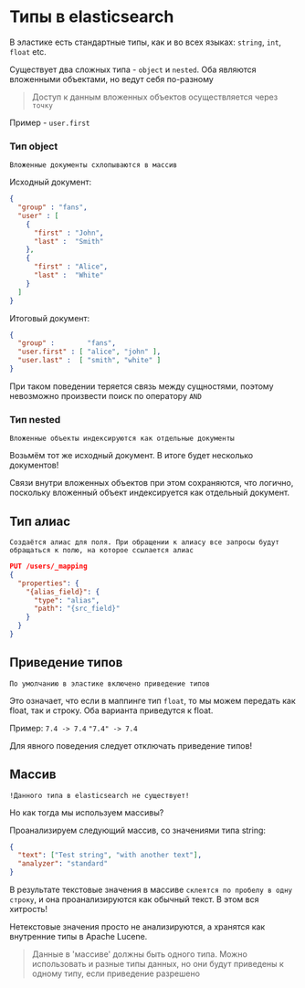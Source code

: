 # Типы в elasticsearch

В эластике есть стандартные типы, как и во всех языках: `string`, `int`, `float` etc.


Существует два сложных типа - `object` и `nested`.
Оба являются вложенными объектами, но ведут себя по-разному

>Доступ к данным вложенных объектов осуществляется через `точку`

Пример - `user.first`

### Тип object
    Вложенные документы схлопываются в массив

Исходный документ:
```json
{
  "group" : "fans",
  "user" : [ 
    {
      "first" : "John",
      "last" :  "Smith"
    },
    {
      "first" : "Alice",
      "last" :  "White"
    }
  ]
}
```

Итоговый документ:
```json
{
  "group" :        "fans",
  "user.first" : [ "alice", "john" ],
  "user.last" :  [ "smith", "white" ]
}
```

При таком поведении теряется связь между сущностями, поэтому невозможно произвести поиск по оператору `AND`

### Тип nested

    Вложенные объекты индексируются как отдельные документы

Возьмём тот же исходный документ. В итоге будет несколько документов!

Связи внутри вложенных объектов при этом сохраняются, что логично,
поскольку вложенный объект индексируется как отдельный документ.

## Тип алиас

    Создаётся алиас для поля. При обращении к алиасу все запросы будут обращаться к полю, на которое ссылается алиас

```json
PUT /users/_mapping
{
  "properties": {
    "{alias_field}": {
      "type": "alias",
      "path": "{src_field}"
    }
  }
}
```

## Приведение типов

    По умолчанию в эластике включено приведение типов

Это означает, что если в маппинге тип `float`, то мы можем передать как float, так и строку.
Оба варианта приведутся к float.

Пример:
`7.4 -> 7.4`
`"7.4" -> 7.4`

Для явного поведения следует отключать приведение типов!

## Массив

    !Данного типа в elasticsearch не существует!

Но как тогда мы используем массивы?

Проанализируем следующий массив, со значениями типа string:
```json
{
  "text": ["Test string", "with another text"],
  "analyzer": "standard"
}
```

В результате текстовые значения в массиве `склеятся по пробелу в одну строку`,
и она проанализируются как обычный текст. В этом вся хитрость!

Нетекстовые значения просто не анализируются, а хранятся как внутренние типы в Apache Lucene.

>Данные в 'массиве' должны быть одного типа.
>Можно использовать и разные типы данных, но они будут приведены к одному типу, если приведение разрешено
